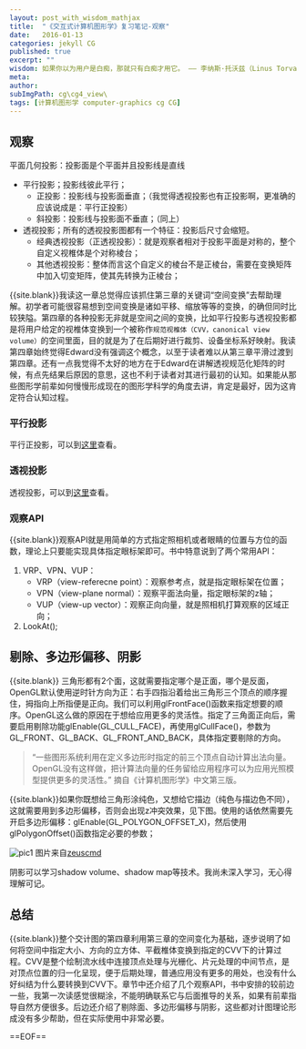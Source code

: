 ```yaml
---
layout: post_with_wisdom_mathjax
title:  "《交互式计算机图形学》复习笔记-观察"
date:   2016-01-13
categories: jekyll CG
published: true
excerpt: ""
wisdom: 如果你以为用户是白痴，那就只有白痴才用它。 —— 李纳斯·托沃兹（Linus Torvalds），LINUX之父
meta: 
author: 
subImgPath: cg\cg4_view\
tags: [计算机图形学 computer-graphics cg CG]
---
```


## 观察
平面几何投影：投影面是个平面并且投影线是直线

* 平行投影；投影线彼此平行；
	* 正投影：投影线与投影面垂直；（我觉得透视投影也有正投影啊，更准确的应该说成是：平行正投影）
	* 斜投影：投影线与投影面不垂直；（同上）
* 透视投影；所有的透视投影图都有一个特征：投影后尺寸会缩短。
	* 经典透视投影（正透视投影）：就是观察者相对于投影平面是对称的，整个自定义视椎体是个对称棱台；
	* 其他透视投影：整体而言这个自定义的棱台不是正棱台，需要在变换矩阵中加入切变矩阵，使其先转换为正棱台；

{{site.blank}}我读这一章总觉得应该抓住第三章的关键词“空间变换”去帮助理解。初学者可能很容易想到空间变换是诸如平移、缩放等等的变换，的确但同时比较狭隘。第四章的各种投影无非就是空间之间的变换，比如平行投影与透视投影都是将用户给定的视椎体变换到一个被称作`规范视椎体（CVV，canonical view volume）`的空间里面，目的就是为了在后期好进行裁剪、设备坐标系好映射。我读第四章始终觉得Edward没有强调这个概念，以至于读者难以从第三章平滑过渡到第四章。还有一点我觉得不太好的地方在于Edward在讲解透视规范化矩阵的时候，有点先结果后原因的意思，这也不利于读者对其进行最初的认知。如果能从那些图形学前辈如何慢慢形成现在的图形学科学的角度去讲，肯定是最好，因为这肯定符合认知过程。

### 平行投影
平行正投影，可以到[这里][myPostUrl1]查看。

### 透视投影
透视投影，可以到[这里][myPostUrl2]查看。

### 观察API
{{site.blank}}观察API就是用简单的方式指定照相机或者眼睛的位置与方位的函数，理论上只要能实现具体指定眼标架即可。书中特意说到了两个常用API：

1. VRP、VPN、VUP：
	* VRP（view-referecne point）：观察参考点，就是指定眼标架在位置；
	* VPN（view-plane normal）：观察平面法向量，指定眼标架的z轴；
	* VUP（view-up vector）：观察正向向量，就是照相机打算观察的区域正向；
2. LookAt();

## 剔除、多边形偏移、阴影
{{site.blank}} 三角形都有2个面，这就需要指定哪个是正面，哪个是反面，OpenGL默认使用逆时针方向为正：右手四指沿着给出三角形三个顶点的顺序握住，拇指向上所指便是正向。我们可以利用glFrontFace()函数来指定想要的顺序。OpenGL这么做的原因在于想给应用更多的灵活性。指定了三角面正向后，需要启用剔除功能glEnable(GL_CULL_FACE)，再使用glCullFace()，参数为GL_FRONT、GL_BACK、GL_FRONT_AND_BACK，具体指定要剔除的方向。

> “一些图形系统利用在定义多边形时指定的前三个顶点自动计算出法向量。OpenGL没有这样做，把计算法向量的任务留给应用程序可以为应用光照模型提供更多的灵活性。” 摘自《计算机图形学》中文第三版。

{{site.blank}}如果你既想给三角形涂纯色，又想给它描边（纯色与描边色不同），这就需要用到多边形偏移，否则会出现z冲突效果，见下图。使用的话依然需要先开启多边形偏移：glEnable(GL_POLYGON_OFFSET_X)，然后使用glPolygonOffset()函数指定必要的参数；

![pic1][pic1] 图片来自[zeuscmd][url1]

阴影可以学习shadow volume、shadow map等技术。我尚未深入学习，无心得理解可记。


## 总结
{{site.blank}}整个交计图的第四章利用第三章的空间变化为基础，逐步说明了如何将空间中指定大小、方向的立方体、平截椎体变换到指定的CVV下的计算过程。CVV是整个绘制流水线中连接顶点处理与光栅化、片元处理的中间节点，是对顶点位置的归一化呈现，便于后期处理，普通应用没有更多的用处，也没有什么好纠结为什么要转换到CVV下。章节中还介绍了几个观察API，书中安排的较前边一些，我第一次读感觉很糊涂，不能明确联系它与后面推导的关系，如果有前辈指导自然方便很多。后边还介绍了剔除面、多边形偏移与阴影，这些都对计图理论形成没有多少帮助，但在实际使用中非常必要。

==EOF==


[myPostUrl2]:{{site.basepath}}jekyll/cg/2015/07/26/perspective-projection-in-OpenGL.html
[myPostUrl1]:{{site.basepath}}jekyll/cg/2015/07/25/parallel-projection-in-OpenGL.html
[url1]:http://www.zeuscmd.com/tutorials/opengl/15-PolygonOffset.php
[pic1]:{{site.basepath}}{{site.imgpath}}{{page.subImgPath}}image_Z_fighting.jpg





